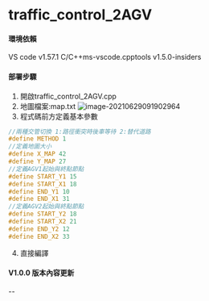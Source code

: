 # traffic_control_2AGV

#### 環境依賴

VS code v1.57.1
C/C++ms-vscode.cpptools v1.5.0-insiders

#### 部署步驟

1. 開啟traffic_control_2AGV.cpp
2. 地圖檔案:map.txt
    ![image-20210629091902964](C:\Users\88698\AppData\Roaming\Typora\typora-user-images\image-20210629091902964.png)
3. 程式碼前方定義基本參數

```c++
//兩種交管切換 1:路徑衝突時後車等待 2:替代道路
#define METHOD 1
//定義地圖大小
#define X_MAP 42
#define Y_MAP 27
//定義AGV1起始與終點節點
#define START_Y1 15
#define START_X1 18
#define END_Y1 10
#define END_X1 31
//定義AGV2起始與終點節點
#define START_Y2 18
#define START_X2 21
#define END_Y2 12
#define END_X2 33
```

4. 直接編譯

#### V1.0.0 版本內容更新

--